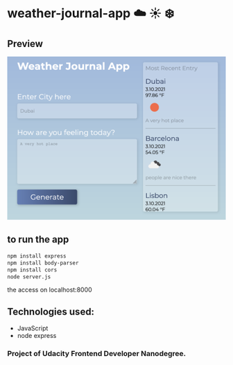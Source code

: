 # weather-journal-app :cloud: :sunny: :snowflake:

## Preview
![screenshot](/screenshot.png)

## to run the app

```
npm install express
npm install body-parser
npm install cors
node server.js
```

the access on localhost:8000

## Technologies used:
* JavaScript
* node express

### Project of Udacity Frontend Developer Nanodegree.
